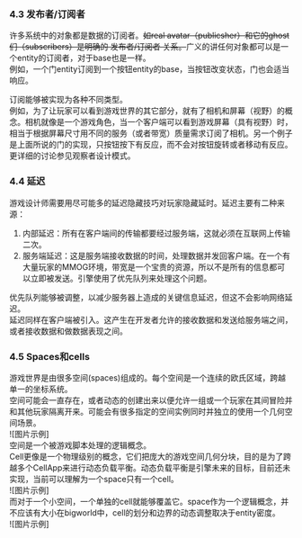 ### 4.3 发布者/订阅者
  许多系统中的对象都是数据的订阅者。~~如real avatar（publicsher）和它的ghost们（subscribers）是明确的 发布者/订阅者 关系。~~广义的讲任何对象都可以是一个entity的订阅者，对于base也是一样。  
  例如，一个门entity订阅到一个按钮entity的base，当按钮改变状态，门也会适当响应。  

  订阅能够被实现为各种不同类型。  
  例如，为了让玩家可以看到游戏世界的其它部分，就有了相机和屏幕（视野）的概念。相机就像是一个游戏角色，当一个客户端可以看到游戏屏幕（具有视野）时，相当于根据屏幕尺寸用不同的服务（或者带宽）质量需求订阅了相机。另一个例子是上面所说的门的实现，只按钮按下有反应，而不会对按钮旋转或者移动有反应。
  更详细的讨论参见观察者设计模式。

### 4.4 延迟
  游戏设计师需要用尽可能多的延迟隐藏技巧对玩家隐藏延时。延迟主要有二种来源：  

  1. 内部延迟：所有在客户端间的传输都要经过服务端，这就必须在互联网上传输二次。
  2. 服务端延迟：这是服务端接收数据的时间，处理数据并发回客户端。在一个有大量玩家的MMOG环境，带宽是一个宝贵的资源，所以不是所有的信息都可以立即被发送。引擎使用了优先队列来处理这个问题。

  优先队列能够被调整，以减少服务器上造成的关键信息延迟，但这不会影响网络延迟。  
  延迟同样在客户端被引入。这产生在开发者允许的接收数据和发送给服务端之间，或者接收数据和做数据表现之间。

### 4.5 Spaces和cells
  游戏世界是由很多空间(spaces)组成的。每个空间是一个连续的欧氏区域，跨越单一的坐标系统。  
  空间可能会一直存在，或者动态的创建出来以便允许一组或一个玩家在其间冒险并和其他玩家隔离开来。可能会有很多指定的空间实例同时并独立的使用一个几何空间场景。  
  ![图片示例]  
  空间是一个被游戏脚本处理的逻辑概念。  
  Cell更像是一个物理级别的概念，它们把庞大的游戏空间几何分块，目的是为了跨越多个CellApp来进行动态负载平衡。动态负载平衡是引擎未来的目标，目前还未实现，当前可以理解为一个space只有一个cell。  
  ![图片示例]  
  而对于一个小空间，一个单独的cell就能够覆盖它。space作为一个逻辑概念，并不应该有大小在bigworld中，cell的划分和边界的动态调整取决于entity密度。  
  ![图片示例]  

